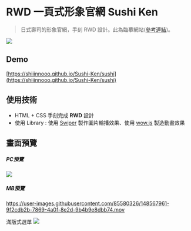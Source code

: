 # RWD 一頁式形象官網  Sushi Ken
> 日式壽司的形象官網，手刻 RWD 設計。此為臨摹網站([參考連結](http://www.gastrotheme.com/sushi/home-split/))。
> 
![](https://i.imgur.com/li0yipL.png)


## Demo
[https://shiiinnooo.github.io/Sushi-Ken/sushi](https://shiiinnooo.github.io/Sushi-Ken/sushi)

## 使用技術
- HTML + CSS 手刻完成 **RWD** 設計
- 使用 Library : 使用 [Swiper](https://swiperjs.com/) 製作圖片輪播效果、使用 [wow.js](https://wowjs.uk/) 製造動畫效果

## 畫面預覽

##### PC預覽
![](https://i.imgur.com/BpF9fa3.jpg)

##### MB預覽
https://user-images.githubusercontent.com/85580326/148567961-9f2cdb2b-7869-4a0f-8e2d-9b4b9e8dbb74.mov

滿版式選單
![](https://i.imgur.com/J4NzRd3.png)
